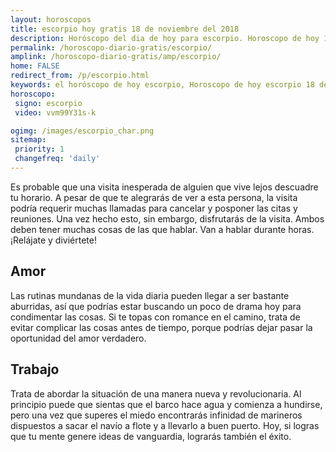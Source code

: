 ```yaml
---
layout: horoscopos
title: escorpio hoy gratis 18 de noviembre del 2018 
description: Horóscopo del dia de hoy para escorpio. Horoscopo de hoy 18 de noviembre del 2018. Las predicciones de amor, trabajo, vida personal gratis.
permalink: /horoscopo-diario-gratis/escorpio/
amplink: /horoscopo-diario-gratis/amp/escorpio/
home: FALSE
redirect_from: /p/escorpio.html
keywords: el horóscopo de hoy escorpio, Horoscopo de hoy escorpio 18 de noviembre del 2018,horóscopo del día,horoscopo del dia de hoy,horoscopo de hoy,horoscopo de hoy escorpio,escorpio hoy,signos zodiacales,horóscopo de hoy,horoscopos de hoy,horoscopo escorpio hoy,horoscopo de escorpio de hoy,horóscopo de hoy escorpio,horoscopos,escorpio de hoy,los horoscopos de hoy,escorpio de hoy,escorpio 18 de noviembre del 2018, el horoscopo de hoy
horoscopo:
 signo: escorpio
 video: vvm99Y31s-k

ogimg: /images/escorpio_char.png
sitemap:
 priority: 1
 changefreq: 'daily'
---
```



Es probable que una visita inesperada de alguien que vive lejos descuadre tu horario. A pesar de que te alegrarás de ver a esta persona, la visita podría requerir muchas llamadas para cancelar y posponer las citas y reuniones. Una vez hecho esto, sin embargo, disfrutarás de la visita. Ambos deben tener muchas cosas de las que hablar. Van a hablar durante horas. ¡Relájate y diviértete!

## Amor

Las rutinas mundanas de la vida diaria pueden llegar a ser bastante aburridas, así que podrías estar buscando un poco de drama hoy para condimentar las cosas. Si te topas con romance en el camino, trata de evitar complicar las cosas antes de tiempo, porque podrías dejar pasar la oportunidad del amor verdadero.

## Trabajo

Trata de abordar la situación de una manera nueva y revolucionaria. Al principio puede que sientas que el barco hace agua y comienza a hundirse, pero una vez que superes el miedo encontrarás infinidad de marineros dispuestos a sacar el navío a flote y a llevarlo a buen puerto. Hoy, si logras que tu mente genere ideas de vanguardia, lograrás también el éxito.
